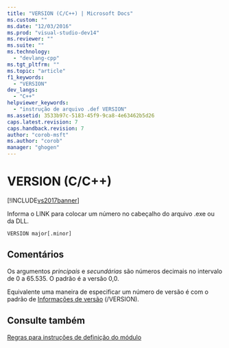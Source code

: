 ```yaml
---
title: "VERSION (C/C++) | Microsoft Docs"
ms.custom: ""
ms.date: "12/03/2016"
ms.prod: "visual-studio-dev14"
ms.reviewer: ""
ms.suite: ""
ms.technology: 
  - "devlang-cpp"
ms.tgt_pltfrm: ""
ms.topic: "article"
f1_keywords: 
  - "VERSION"
dev_langs: 
  - "C++"
helpviewer_keywords: 
  - "instrução de arquivo .def VERSION"
ms.assetid: 3533b97c-5183-45f9-9ca8-4e63462b5d26
caps.latest.revision: 7
caps.handback.revision: 7
author: "corob-msft"
ms.author: "corob"
manager: "ghogen"
---
```

# VERSION (C/C++)
[!INCLUDE[vs2017banner](../../assembler/inline/includes/vs2017banner.md)]

Informa o LINK para colocar um número no cabeçalho do arquivo .exe ou da DLL.  
  
```  
VERSION major[.minor]  
```  
  
## Comentários  
 Os argumentos *principais* e *secundárias* são números decimais no intervalo de 0 a 65.535.  O padrão é a versão 0,0.  
  
 Equivalente uma maneira de especificar um número de versão é com o padrão de [Informações de versão](../Topic/-VERSION%20\(Version%20Information\).md) \(\/VERSION\).  
  
## Consulte também  
 [Regras para instruções de definição do módulo](../../build/reference/rules-for-module-definition-statements.md)